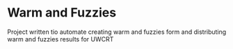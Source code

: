 # Warm and Fuzzies

Project written tio automate creating warm and fuzzies form and distributing warm and fuzzies results for UWCRT
